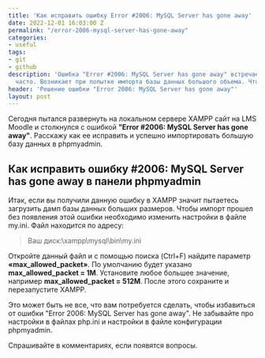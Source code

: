 ```yaml
---
title: 'Как исправить ошибку Error #2006: MySQL Server has gone away'
date: 2022-12-01 16:03:00 Z
permalink: "/error-2006-mysql-server-has-gone-away"
categories:
- useful
tags:
- git
- github
description: 'Ошибка "Error #2006: MySQL Server has gone away" встречается достаточно
  часто. Возникает при попытке импорта базы данных большого объема. Что ее исправить...'
header: 'Решение ошибки "Error 2006: MySQL Server has gone away"'
layout: post
---
```


Сегодня пытался развернуть на локальном сервере XAMPP сайт на LMS Moodle и столкнулся с ошибкой **"Error #2006: MySQL Server has gone away"**. Расскажу как ее исправить и успешно импортировать большую базу данных в phpmyadmin.

## Как исправить ошибку #2006: MySQL Server has gone away в панели phpmyadmin

Итак,  если вы получили данную ошибку в XAMPP значит пытаетесь загрузить дамп базы данных больших размеров. Чтобы импорт прошел без появления этой ошибки необходимо изменить настройки в файле my.ini. Файл находится по адресу: 

> Ваш диск:\xampp\mysql\bin\my.ini

Откройте данный файл и с помощью поиска (Ctrl+F) найдите параметр **«max_allowed_packet»**. По умолчанию будет указано **max_allowed_packet = 1М**. Установите любое большее значение, например **max_allowed_packet = 512М**. После этого сохраните и перезапустите XAMPP.

Это может быть не все, что вам потребуется сделать, чтобы избавиться от ошибки "Error 2006: MySQL Server has gone away". Не забывайте про настройки в файлах php.ini и настройки в файле конфигурации phpmyadmin.

Спрашивайте в комментариях, если появятся вопросы.
